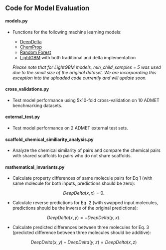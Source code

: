 ## Code for Model Evaluation


#### models.py
* Functions for the following machine learning models:
  * [DeepDelta](https://github.com/RekerLab/DeepDelta)
  * [ChemProp](https://github.com/chemprop/chemprop) 
  * [Random Forest](https://scikit-learn.org/stable/modules/generated/sklearn.ensemble.RandomForestRegressor.html)
  * [LightGBM](https://www.microsoft.com/en-us/research/project/lightgbm/) with both traditional and delta implementation
  
  _Please note that for LightGBM models, min_child_samples = 5 was used due to the small size of the original dataset. We are incorporating this exception into the uploaded code currently and will update soon._

#### cross_validations.py
* Test model performance using 5x10-fold cross-validation on 10 ADMET benchmarking datasets.

#### external_test.py
* Test model performance on 2 ADMET external test sets. 

#### scaffold_chemical_similiarity_analysis.py
* Analyze the chemical similarity of pairs and compare the chemical pairs with shared scaffolds to pairs who do not share scaffolds. 

#### mathematical_invariants.py
* Calculate property differences of same molecule pairs for Eq 1 (with same molecule for both inputs, predictions should be zero): 
```math
DeepDelta(x,x)= 0. 
```

* Calculate reverse predictions for Eq. 2 (with swapped input molecules, predictions should be the inverse of the original predictions):
```math
DeepDelta(x,y)= -DeepDelta(y,x).
```

* Calculate predicted differences between three molecules for Eq. 3 (predicted difference between three molecules should be additive):
```math
DeepDelta(x,y) + DeepDelta(y,z)= DeepDelta(x,z)
```

